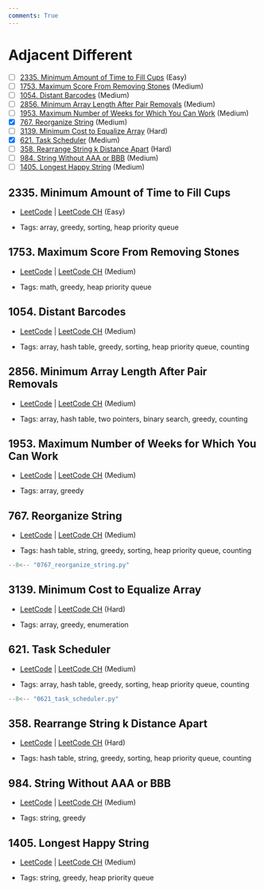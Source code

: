 ```yaml
---
comments: True
---
```


# Adjacent Different

- [ ] [2335. Minimum Amount of Time to Fill Cups](https://leetcode.cn/problems/minimum-amount-of-time-to-fill-cups/) (Easy)
- [ ] [1753. Maximum Score From Removing Stones](https://leetcode.cn/problems/maximum-score-from-removing-stones/) (Medium)
- [ ] [1054. Distant Barcodes](https://leetcode.cn/problems/distant-barcodes/) (Medium)
- [ ] [2856. Minimum Array Length After Pair Removals](https://leetcode.cn/problems/minimum-array-length-after-pair-removals/) (Medium)
- [ ] [1953. Maximum Number of Weeks for Which You Can Work](https://leetcode.cn/problems/maximum-number-of-weeks-for-which-you-can-work/) (Medium)
- [x] [767. Reorganize String](https://leetcode.cn/problems/reorganize-string/) (Medium)
- [ ] [3139. Minimum Cost to Equalize Array](https://leetcode.cn/problems/minimum-cost-to-equalize-array/) (Hard)
- [x] [621. Task Scheduler](https://leetcode.cn/problems/task-scheduler/) (Medium)
- [ ] [358. Rearrange String k Distance Apart](https://leetcode.cn/problems/rearrange-string-k-distance-apart/) (Hard)
- [ ] [984. String Without AAA or BBB](https://leetcode.cn/problems/string-without-aaa-or-bbb/) (Medium)
- [ ] [1405. Longest Happy String](https://leetcode.cn/problems/longest-happy-string/) (Medium)

## 2335. Minimum Amount of Time to Fill Cups

-   [LeetCode](https://leetcode.com/problems/minimum-amount-of-time-to-fill-cups/) | [LeetCode CH](https://leetcode.cn/problems/minimum-amount-of-time-to-fill-cups/) (Easy)

-   Tags: array, greedy, sorting, heap priority queue

## 1753. Maximum Score From Removing Stones

-   [LeetCode](https://leetcode.com/problems/maximum-score-from-removing-stones/) | [LeetCode CH](https://leetcode.cn/problems/maximum-score-from-removing-stones/) (Medium)

-   Tags: math, greedy, heap priority queue

## 1054. Distant Barcodes

-   [LeetCode](https://leetcode.com/problems/distant-barcodes/) | [LeetCode CH](https://leetcode.cn/problems/distant-barcodes/) (Medium)

-   Tags: array, hash table, greedy, sorting, heap priority queue, counting

## 2856. Minimum Array Length After Pair Removals

-   [LeetCode](https://leetcode.com/problems/minimum-array-length-after-pair-removals/) | [LeetCode CH](https://leetcode.cn/problems/minimum-array-length-after-pair-removals/) (Medium)

-   Tags: array, hash table, two pointers, binary search, greedy, counting

## 1953. Maximum Number of Weeks for Which You Can Work

-   [LeetCode](https://leetcode.com/problems/maximum-number-of-weeks-for-which-you-can-work/) | [LeetCode CH](https://leetcode.cn/problems/maximum-number-of-weeks-for-which-you-can-work/) (Medium)

-   Tags: array, greedy

## 767. Reorganize String

-   [LeetCode](https://leetcode.com/problems/reorganize-string/) | [LeetCode CH](https://leetcode.cn/problems/reorganize-string/) (Medium)

-   Tags: hash table, string, greedy, sorting, heap priority queue, counting

```python title="767. Reorganize String - Python Solution"
--8<-- "0767_reorganize_string.py"
```

## 3139. Minimum Cost to Equalize Array

-   [LeetCode](https://leetcode.com/problems/minimum-cost-to-equalize-array/) | [LeetCode CH](https://leetcode.cn/problems/minimum-cost-to-equalize-array/) (Hard)

-   Tags: array, greedy, enumeration

## 621. Task Scheduler

-   [LeetCode](https://leetcode.com/problems/task-scheduler/) | [LeetCode CH](https://leetcode.cn/problems/task-scheduler/) (Medium)

-   Tags: array, hash table, greedy, sorting, heap priority queue, counting

```python title="621. Task Scheduler - Python Solution"
--8<-- "0621_task_scheduler.py"
```

## 358. Rearrange String k Distance Apart

-   [LeetCode](https://leetcode.com/problems/rearrange-string-k-distance-apart/) | [LeetCode CH](https://leetcode.cn/problems/rearrange-string-k-distance-apart/) (Hard)

-   Tags: hash table, string, greedy, sorting, heap priority queue, counting

## 984. String Without AAA or BBB

-   [LeetCode](https://leetcode.com/problems/string-without-aaa-or-bbb/) | [LeetCode CH](https://leetcode.cn/problems/string-without-aaa-or-bbb/) (Medium)

-   Tags: string, greedy

## 1405. Longest Happy String

-   [LeetCode](https://leetcode.com/problems/longest-happy-string/) | [LeetCode CH](https://leetcode.cn/problems/longest-happy-string/) (Medium)

-   Tags: string, greedy, heap priority queue
